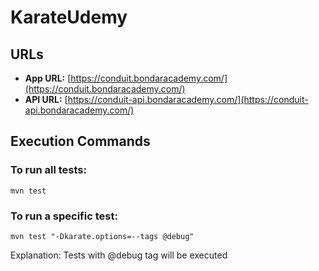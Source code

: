 # KarateUdemy

## URLs

- **App URL:** [https://conduit.bondaracademy.com/](https://conduit.bondaracademy.com/)
- **API URL:** [https://conduit-api.bondaracademy.com/](https://conduit-api.bondaracademy.com/)

## Execution Commands

### To run all tests:

```shell
mvn test
```
### To run a specific test:

```shell
mvn test "-Dkarate.options=--tags @debug"
```

Explanation: Tests with @debug tag will be executed